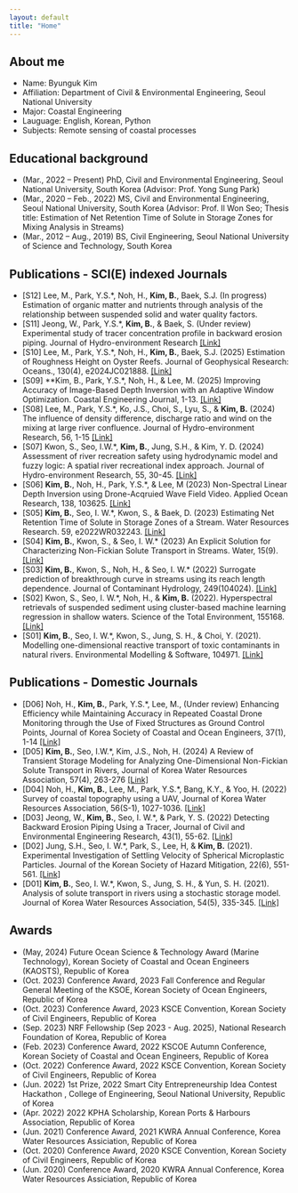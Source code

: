 ```yaml
---
layout: default
title: "Home"
---
```

## About me
- Name: Byunguk Kim
- Affiliation: Department of Civil & Environmental Engineering, Seoul National University
- Major: Coastal Engineering
- Lauguage: English, Korean, Python
- Subjects: Remote sensing of coastal processes

## Educational background
- (Mar., 2022 – Present)  PhD, Civil and Environmental Engineering, Seoul National University, South Korea (Advisor: Prof. Yong Sung Park)
- (Mar., 2020 – Feb., 2022)  MS, Civil and Environmental Engineering, Seoul National University, South Korea (Advisor: Prof. Il Won Seo; Thesis title: Estimation of Net Retention Time of Solute in Storage Zones for Mixing Analysis in Streams)
- (Mar., 2012 – Aug., 2019)  BS,  Civil Engineering, Seoul National University of Science and Technology,  South Korea

## Publications - SCI(E) indexed Journals
- [S12] Lee, M., Park, Y.S.*, Noh, H., **Kim, B.**, Baek, S.J. (In progress) Estimation of organic matter and nutrients through analysis of the relationship between suspended solid and water quality factors.
- [S11] Jeong, W., Park, Y.S.*,  **Kim, B.**, & Baek, S. (Under review) Experimental study of tracer concentration profile in backward erosion piping. Journal of Hydro-environment Research [[Link]](https://doi.org/10.1016/j.jher.2023.123456)
- [S10] Lee, M., Park, Y.S.*, Noh, H., **Kim, B.**, Baek, S.J. (2025) Estimation of Roughness Height on Oyster Reefs.  Journal of Geophysical Research: Oceans., 130(4), e2024JC021888. [[Link]](https://agupubs.onlinelibrary.wiley.com/doi/10.1029/2024JC021888?af=R)
- [S09] **Kim, B., Park, Y.S.*, Noh, H., & Lee, M. (2025) Improving Accuracy of Image-Based Depth Inversion with an Adaptive Window Optimization. Coastal Engineering Journal, 1-13. [[Link]](https://doi.org/10.1080/21664250.2025.2469957)
- [S08] Lee, M., Park, Y.S.*, Ko, J.S., Choi, S., Lyu, S., &  **Kim, B.** (2024) The influence of density difference, discharge ratio and wind on the mixing at large river confluence. Journal of Hydro-environment Research, 56, 1-15 [[Link]](https://doi.org/10.1016/j.jher.2024.06.001)
- [S07] Kwon, S., Seo, I.W.*, **Kim, B.**, Jung, S.H., & Kim, Y. D. (2024) Assessment of river recreation safety using hydrodynamic model and fuzzy logic: A spatial river recreational index approach. Journal of Hydro-environment Research, 55, 30-45. [[Link]](https://doi.org/10.1016/j.jher.2024.06.002)
- [S06] **Kim, B.**, Noh, H., Park, Y.S.*, & Lee, M (2023) Non-Spectral Linear Depth Inversion using Drone-Acqruied Wave Field Video. Applied Ocean Research, 138, 103625. [[Link]](https://www.sciencedirect.com/science/article/pii/S0141118723001669?dgcid=coauthor)
- [S05] **Kim, B.**, Seo, I. W.*, Kwon, S., & Baek, D. (2023) Estimating Net Retention Time of Solute in Storage Zones of a Stream. Water Resources Research. 59, e2022WR032243. [[Link]](https://agupubs.onlinelibrary.wiley.com/doi/abs/10.1029/2022WR032243)
- [S04] **Kim, B.**, Kwon, S., & Seo, I. W.* (2023) An Explicit Solution for Characterizing Non-Fickian Solute Transport in Streams. Water, 15(9). [[Link]](https://www.mdpi.com/2073-4441/15/9/1702)
- [S03] **Kim, B.**, Kwon, S., Noh, H., & Seo, I. W.* (2022) Surrogate prediction of breakthrough curve in streams using its reach length dependence. Journal of Contaminant Hydrology, 249(104024). [[Link]](https://www.sciencedirect.com/science/article/pii/S0169772222000729)
- [S02] Kwon, S., Seo, I. W.*, Noh, H., & **Kim, B.** (2022). Hyperspectral retrievals of suspended sediment using cluster-based machine learning regression in shallow waters. Science of the Total Environment, 155168. [[Link]](https://www.sciencedirect.com/science/article/pii/S0048969722022616)
- [S01] **Kim, B.**, Seo, I. W.*, Kwon, S., Jung, S. H., & Choi, Y. (2021). Modelling one-dimensional reactive transport of toxic contaminants in natural rivers. Environmental Modelling & Software, 104971. [[Link]](https://www.sciencedirect.com/science/article/pii/S1364815221000141)


## Publications - Domestic Journals
- [D06] Noh, H., **Kim, B.**, Park, Y.S.*, Lee, M., (Under review)  Enhancing Efficiency while Maintaining Accuracy in Repeated Coastal Drone Monitoring through the Use of Fixed Structures as Ground Control Points, Journal of Korea Society of Coastal and Ocean Engineers, 37(1), 1-14 [[Link]](https://doi.org/10.9765/KSCOE.2025.37.1.1)
- [D05] **Kim, B.**, Seo, I.W.*, Kim, J.S., Noh, H. (2024)  A Review of Transient Storage Modeling for Analyzing One-Dimensional Non-Fickian Solute Transport in Rivers, Journal of Korea Water Resources Association, 57(4), 263-276 [[Link]](https://jkwra.or.kr/articles/article/L2yR/)
- [D04] Noh, H., **Kim, B.**, Lee, M., Park, Y.S.*, Bang, K.Y., & Yoo, H. (2022) Survey of coastal topography using a UAV, Journal of Korea Water Resources Association, 56(S-1), 1027-1036. [[Link]](https://www.kwra.or.kr/publication/p-journal/list2/2023/%ED%95%9C%EA%B5%AD%EC%88%98%EC%9E%90%EC%9B%90%ED%95%99%ED%9A%8C%EB%85%BC%EB%AC%B8%EC%A7%91%20%ED%8A%B9%EC%A7%91%ED%98%B8/Vol.%2056%20No.%20S-1/)
- [D03] Jeong, W., **Kim, B.**, Seo, I. W.*, & Park, Y. S. (2022) Detecting Backward Erosion Piping Using a Tracer, Journal of Civil and Environmental Engineering Research, 43(1), 55-62. [[Link]](http://journal.auric.kr/jksce/ArticleDetail/RD_R/420464)
- [D02] Jung, S.H., Seo, I. W.*, Park, S., Lee, H, & **Kim, B.** (2021). Experimental Investigation of Settling Velocity of Spherical Microplastic Particles. Journal of the Korean Society of Hazard Mitigation, 22(6), 551-561. [[Link]](https://www.j-kosham.or.kr/journal/view.php?doi=10.9798/KOSHAM.2022.22.6.351)
- [D01] **Kim, B.**, Seo, I. W.*, Kwon, S., Jung, S. H., & Yun, S. H. (2021). Analysis of solute transport in rivers using a stochastic storage model. Journal of Korea Water Resources Association, 54(5), 335-345. [[Link]](https://jkwra.or.kr/articles/xml/0KW8/)

## Awards
- (May, 2024)  Future Ocean Science & Technology Award (Marine Technology), Korean Society of Coastal and Ocean Engineers (KAOSTS), Republic of Korea 
- (Oct. 2023)  Conference Award, 2023 Fall Conference and Regular General Meeting of the KSOE, Korean Society of Ocean Engineers, Republic of Korea 
- (Oct. 2023)  Conference Award, 2023 KSCE Convention, Korean Society of  Civil Engineers, Republic of Korea 
- (Sep. 2023)  NRF Fellowship (Sep 2023 - Aug. 2025), National Research Foundation of Korea, Republic of Korea
- (Feb. 2023)  Conference Award, 2022 KSCOE Autumn Conference, Korean Society of Coastal and Ocean Engineers, Republic of Korea 
- (Oct. 2022)  Conference Award, 2022 KSCE Convention, Korean Society of Civil Engineers, Republic of Korea 
- (Jun. 2022)  1st Prize, 2022 Smart City Entrepreneurship Idea Contest Hackathon , College of Engineering, Seoul National University, Republic of Korea 
- (Apr. 2022)  2022 KPHA Scholarship, Korean Ports & Harbours Association, Republic of Korea 
- (Jun. 2021)  Conference Award, 2021 KWRA Annual Conference, Korea Water Resources Assiciation, Republic of Korea 
- (Oct. 2020)  Conference Award, 2020 KSCE Convention, Korean Society of Civil Engineers, Republic of Korea 
- (Jun. 2020)  Conference Award, 2020 KWRA Annual Conference, Korea Water Resources Assiciation, Republic of Korea 

